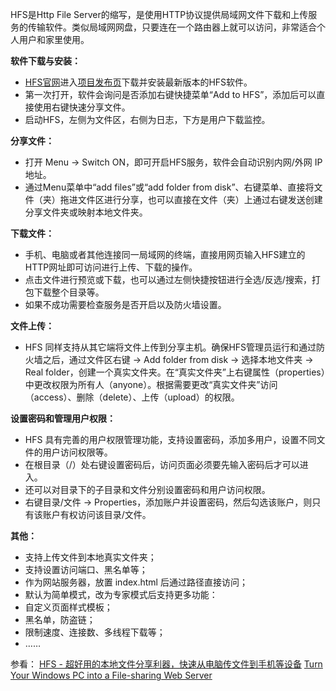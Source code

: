 HFS是Http File Server的缩写，是使用HTTP协议提供局域网文件下载和上传服务的传输软件。类似局域网网盘，只要连在一个路由器上就可以访问，非常适合个人用户和家里使用。

**软件下载与安装：**
- [HFS官网](http://rejetto.com/)进入[项目发布页](https://github.com/rejetto/hfs/releases)下载并安装最新版本的HFS软件。
- 第一次打开，软件会询问是否添加右键快捷菜单“Add to HFS”，添加后可以直接使用右键快速分享文件。
- 启动HFS，左侧为文件区，右侧为日志，下方是用户下载监控。

**分享文件：**
- 打开 Menu -> Switch ON，即可开启HFS服务，软件会自动识别内网/外网 IP 地址。
- 通过Menu菜单中“add files”或“add folder from disk”、右键菜单、直接将文件（夹）拖进文件区进行分享，也可以直接在文件（夹）上通过右键发送创建分享文件夹或映射本地文件夹。

**下载文件：**
- 手机、电脑或者其他连接同一局域网的终端，直接用网页输入HFS建立的HTTP网址即可访问进行上传、下载的操作。
- 点击文件进行预览或下载，也可以通过左侧快捷按钮进行全选/反选/搜索，打包下载整个目录等。
- 如果不成功需要检查服务是否开启以及防火墙设置。

**文件上传：**
- HFS 同样支持从其它端将文件上传到分享主机。确保HFS管理员运行和通过防火墙之后，通过文件区右键 -> Add folder from disk -> 选择本地文件夹 -> Real folder，创建一个真实文件夹。在“真实文件夹”上右键属性（properties）中更改权限为所有人（anyone）。根据需要更改“真实文件夹”访问（access）、删除（delete）、上传（upload）的权限。

**设置密码和管理用户权限：**
- HFS 具有完善的用户权限管理功能，支持设置密码，添加多用户，设置不同文件的用户访问权限等。
- 在根目录（/）处右键设置密码后，访问页面必须要先输入密码后才可以进入。
- 还可以对目录下的子目录和文件分别设置密码和用户访问权限。
- 右键目录/文件 -> Properties，添加账户并设置密码，然后勾选该账户，则只有该账户有权访问该目录/文件。

**其他：**
- 支持上传文件到本地真实文件夹；
- 支持设置访问端口、黑名单等；
- 作为网站服务器，放置 index.html 后通过路径直接访问；
- 默认为简单模式，改为专家模式后支持更多功能：
- 自定义页面样式模板；
- 黑名单，防盗链；
- 限制速度、连接数、多线程下载等；
- ……

参看：
[HFS - 超好用的本地文件分享利器，快速从电脑传文件到手机等设备](https://zhuanlan.zhihu.com/p/50220212)
[Turn Your Windows PC into a File-sharing Web Server](https://www.youtube.com/watch?v=j_6IGpaB8lQ)